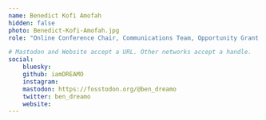 ```yaml
---
name: Benedict Kofi Amofah
hidden: false
photo: Benedict-Kofi-Amofah.jpg
role: "Online Conference Chair, Communications Team, Opportunity Grant Team"

# Mastodon and Website accept a URL. Other networks accept a handle.
social:
    bluesky:
    github: iamDREAMO
    instagram:
    mastodon: https://fosstodon.org/@ben_dreamo
    twitter: ben_dreamo
    website:
---
```

